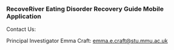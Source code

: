 ### RecoveRiver Eating Disorder Recovery Guide Mobile Application

Contact Us:

Principal Investigator
Emma Craft: emma.e.craft@stu.mmu.ac.uk
